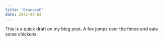 ```yaml
---
title: "OrangesE"
date: 2022-08-03
---
```

This is a quick draft on my blog post. A fox jumps over the fence and eats some chickens.
